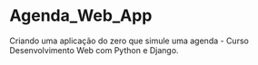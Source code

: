 # Agenda_Web_App
Criando uma aplicação do zero que simule uma agenda - Curso Desenvolvimento Web com Python e Django.
